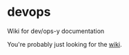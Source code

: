 devops
======

Wiki for dev/ops-y documentation

You're probably just looking for the [wiki](https://github.com/autosportlabs/devops/wiki).
